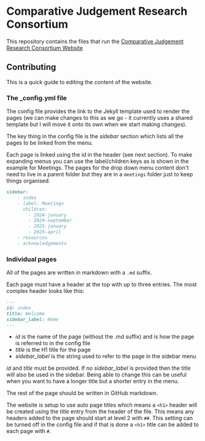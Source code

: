 # Comparative Judgement Research Consortium

This repository contains the files that run the [Comparative Judgement Research Consortium Website](https://hiddenharmshub.github.io/cj-research-consortium/)


## Contributing

This is a quick guide to editing the content of the website.

### The _config.yml file

The config file provides the link to the Jekyll template used to render the pages (we can make changes to this as we go - it currently uses a shared template but I will move it onto its own when we start making changes). 

The key thing in the config file is the *sidebar* section which lists all the pages to be linked from the menu. 

Each page is linked using the id in the header (see next section). To make expanding menus you can use the label/children keys as is shown in the example for Meetings. The pages for the drop down menu content don't need to live in a parent folder but they are in a `meetings` folder just to keep things organised.

```md
sidebar:
    - index
    - label: Meetings
      children:
        - 2024-january
        - 2024-september
        - 2025-january
        - 2025-april
    - resources
    - acknowledgements
```

### Individual pages

All of the pages are written in markdown with a `.md` suffix.

Each page must have a header at the top with up to three entries. The most complex header looks like this:

```md
---
id: index
title: Welcome
sidebar_label: Home
---
```

+ *id* is the name of the page (without the .md suffix) and is how the page is referred to in the config file
+ *title* is the H1 title for the page
+ *sidebar_label* is the string used to refer to the page in the sidebar menu

*id* and *title* must be provided. If no *sidebar_label* is provided then the title will also be used in the sidebar. Being able to change this can be useful when you want to have a longer title but a shorter entry in the menu.

The rest of the page should be written in GitHub markdown.

The website is setup to use auto page titles which means a `<h1>` header will be created using the *title* entry from the header of the file. This means any headers added to the page should start at level 2 with `##`. This setting can be turned off in the config file and if that is done a `<h1>` title can be added to each page with `#`.
